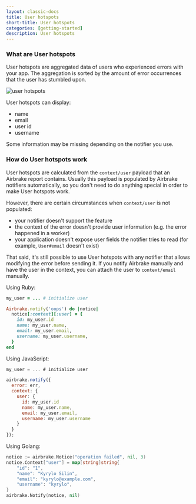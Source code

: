 ```yaml
---
layout: classic-docs
title: User hotspots
short-title: User hotspots
categories: [getting-started]
description: User hotspots
---
```


### What are User hotspots

User hotspots are aggregated data of users who experienced errors with your
app. The aggregation is sorted by the amount of error occurrences that the user
has stumbled upon.

![user hotspots](/docs/assets/img/docs/features/hotspots_user.png)

User hotspots can display:

* name
* email
* user id
* username

Some information may be missing depending on the notifier you use.

### How do User hotspots work

User hotspots are calculated from the `context/user` payload that an Airbrake
report contains. Usually this payload is populated by Airbrake notifiers
automatically, so you don't need to do anything special in order to make User
hotspots work.

However, there are certain circumstances when `context/user` is not populated:

* your notifier doesn't support the feature
* the context of the error doesn't provide user information (e.g. the error
  happened in a worker)
* your application doesn't expose user fields the notifier tries to read (for
  example, `User#email` doesn't exist)

That said, it's still possible to use User hotspots with any notifier that
allows modifying the error before sending it. If you notify Airbrake manually
and have the user in the context, you can attach the user to `context/email`
manually.

Using Ruby:

```ruby
my_user = ... # initialize user

Airbrake.notify('oops') do |notice|
  notice[:context][:user] = {
    id: my_user.id
    name: my_user.name,
    email: my_user.email,
    username: my_user.username,
  }
end
```

Using JavaScript:

```js
my_user = ... # initialize user

airbrake.notify({
  error: err,
  context: {
    user: {
      id: my_user.id
      name: my_user.name,
      email: my_user.email,
      username: my_user.username
    }
  }
});
```

Using Golang:

```go
notice := airbrake.Notice("operation failed", nil, 3)
notice.Context["user"] = map[string]string{
	"id": "1",
	"name": "Kyrylo Silin",
	"email": "kyrylo@example.com",
	"username": "kyrylo",
}
airbrake.Notify(notice, nil)
```
